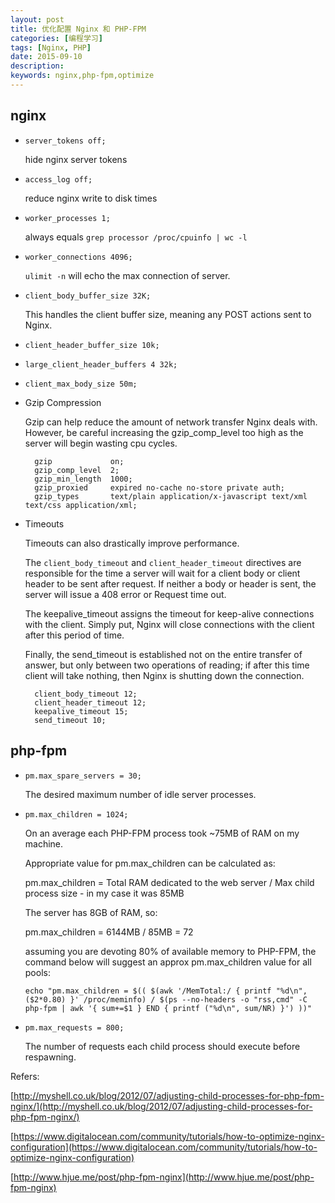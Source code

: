 ```yaml
---
layout: post
title: 优化配置 Nginx 和 PHP-FPM
categories: [编程学习]
tags: [Nginx, PHP]
date: 2015-09-10
description:
keywords: nginx,php-fpm,optimize
---
```


## nginx

* `server_tokens off;`

    hide nginx server tokens

* `access_log off;`

    reduce nginx write to disk times

* `worker_processes 1;`

    always equals `grep processor /proc/cpuinfo | wc -l`

* `worker_connections 4096;`

    `ulimit -n` will echo the max connection of server.

* `client_body_buffer_size 32K;`

    This handles the client buffer size, meaning any POST actions sent to Nginx.

* `client_header_buffer_size 10k;`
* `large_client_header_buffers 4 32k;`
* `client_max_body_size 50m;`

* Gzip Compression

    Gzip can help reduce the amount of network transfer Nginx deals with. However, be careful increasing the gzip_comp_level too high as the server will begin wasting cpu cycles.

        gzip             on;
        gzip_comp_level  2;
        gzip_min_length  1000;
        gzip_proxied     expired no-cache no-store private auth;
        gzip_types       text/plain application/x-javascript text/xml text/css application/xml;

* Timeouts

    Timeouts can also drastically improve performance.

    The `client_body_timeout` and `client_header_timeout` directives are responsible for the time a server will wait for a client body or client header to be sent after request. If neither a body or header is sent, the server will issue a 408 error or Request time out.

    The keepalive_timeout assigns the timeout for keep-alive connections with the client. Simply put, Nginx will close connections with the client after this period of time.

    Finally, the send_timeout is established not on the entire transfer of answer, but only between two operations of reading; if after this time client will take nothing, then Nginx is shutting down the connection.

        client_body_timeout 12;
        client_header_timeout 12;
        keepalive_timeout 15;
        send_timeout 10;

## php-fpm

* `pm.max_spare_servers = 30;`

    The desired maximum number of idle server processes.

* `pm.max_children = 1024;`

    On an average each PHP-FPM process took ~75MB of RAM on my machine.

    Appropriate value for pm.max_children can be calculated as:

    pm.max_children = Total RAM dedicated to the web server / Max child process size - in my case it was 85MB

    The server has 8GB of RAM, so:

    pm.max_children = 6144MB / 85MB = 72

    assuming you are devoting 80% of available memory to PHP-FPM, the command below will suggest an approx pm.max_children value for all pools:

    `echo "pm.max_children = $(( $(awk '/MemTotal:/ { printf "%d\n", ($2*0.80) }' /proc/meminfo) / $(ps --no-headers -o "rss,cmd" -C php-fpm | awk '{ sum+=$1 } END { printf ("%d\n", sum/NR) }') ))"`

* `pm.max_requests = 800;`

    The number of requests each child process should execute before respawning.

Refers:

[http://myshell.co.uk/blog/2012/07/adjusting-child-processes-for-php-fpm-nginx/](http://myshell.co.uk/blog/2012/07/adjusting-child-processes-for-php-fpm-nginx/)

[https://www.digitalocean.com/community/tutorials/how-to-optimize-nginx-configuration](https://www.digitalocean.com/community/tutorials/how-to-optimize-nginx-configuration)

[http://www.hjue.me/post/php-fpm-nginx](http://www.hjue.me/post/php-fpm-nginx)
